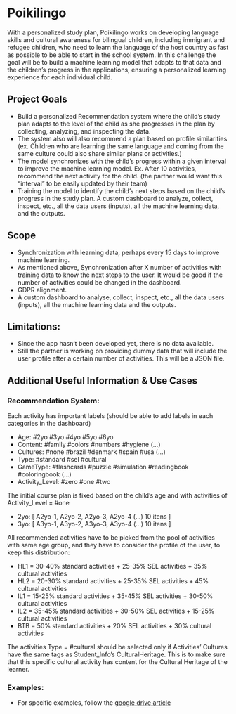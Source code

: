# Poikilingo
With a personalized study plan, Poikilingo works on developing language skills and cultural awareness for bilingual children, including immigrant and refugee children, who need to learn the language of the host country as fast as possible to be able to start in the school system. In this challenge the goal will be to build a machine learning model that adapts to that data and the children’s progress in the applications, ensuring a personalized learning experience for each individual child.

## Project Goals
- Build a personalized Recommendation system where the child’s study plan adapts to the level of the child as she progresses in the plan by collecting, analyzing, and inspecting the data.
- The system also will also recommend a plan based on profile similarities (ex. Children who are learning the same language and coming from the same culture could also share similar plans or activities.)
- The model synchronizes with the child’s progress within a given interval to improve the machine learning model. Ex. After 10 activities, recommend the next activity for the child. (the partner would want this “interval” to be easily updated by their team)
- Training the model to identify the child’s next steps based on the child’s progress in the study plan. A custom dashboard to analyze, collect, inspect, etc., all the data users (inputs), all the machine learning data, and the outputs. 

## Scope
- Synchronization with learning data, perhaps every 15 days to improve machine learning.
- As mentioned above, Synchronization after X number of activities with training data to know the next steps to the user. It would be good if the number of activities could be changed in the dashboard. 
- GDPR alignment. 
- A custom dashboard to analyse, collect, inspect, etc., all the data users (inputs), all the machine learning data and the outputs. 

## Limitations:
- Since the app hasn’t been developed yet, there is no data available.
- Still the partner is working on providing dummy data that will include the user profile after a certain number of activities. This will be a JSON file.

## Additional Useful Information & Use Cases

### Recommendation System:
Each activity has important labels (should be able to add labels in each categories in the dashboard)
- Age: #2yo #3yo #4yo #5yo #6yo
- Content: #family #colors #numbers #hygiene (...)
- Cultures: #none #brazil #denmark #spain #usa (...)
- Type: #standard #sel #cultural
- GameType: #flashcards #puzzle #simulation #readingbook #coloringbook (...)
- Activity_Level: #zero #one #two

The initial course plan is fixed based on the child’s age and with activities of Activity_Level = #one
- 2yo: [ A2yo-1, A2yo-2, A2yo-3, A2yo-4 (...) 10 itens ]
- 3yo: [ A3yo-1, A3yo-2, A3yo-3, A3yo-4 (...) 10 itens ]

All recommended activities have to be picked from the pool of activities with same age group, and they have to consider the profile of the user, to keep this distribution:
- HL1 = 30-40% standard activities + 25-35% SEL activities + 35% cultural activities
- HL2 = 20-30% standard activities + 25-35% SEL activities + 45% cultural activities 
- IL1 = 15-25% standard activities + 35-45% SEL activities + 30-50% cultural activities 
- IL2 = 35-45% standard activities + 30-50% SEL activities + 15-25% cultural activities
- BTB = 50% standard activities + 20% SEL activities + 30% cultural activities

The activities Type = #cultural should be selected only if Activities’ Cultures have the same tags as Student_Info’s CulturalHeritage. This is to make sure that this specific cultural activity has content for the Cultural Heritage of the learner. 

### Examples:
- For specific examples, follow the [google drive article](https://docs.google.com/document/d/12efmKF4M_13zL26yx153fzY-r-XDlCEkPhfGmjDi1KI/edit)
